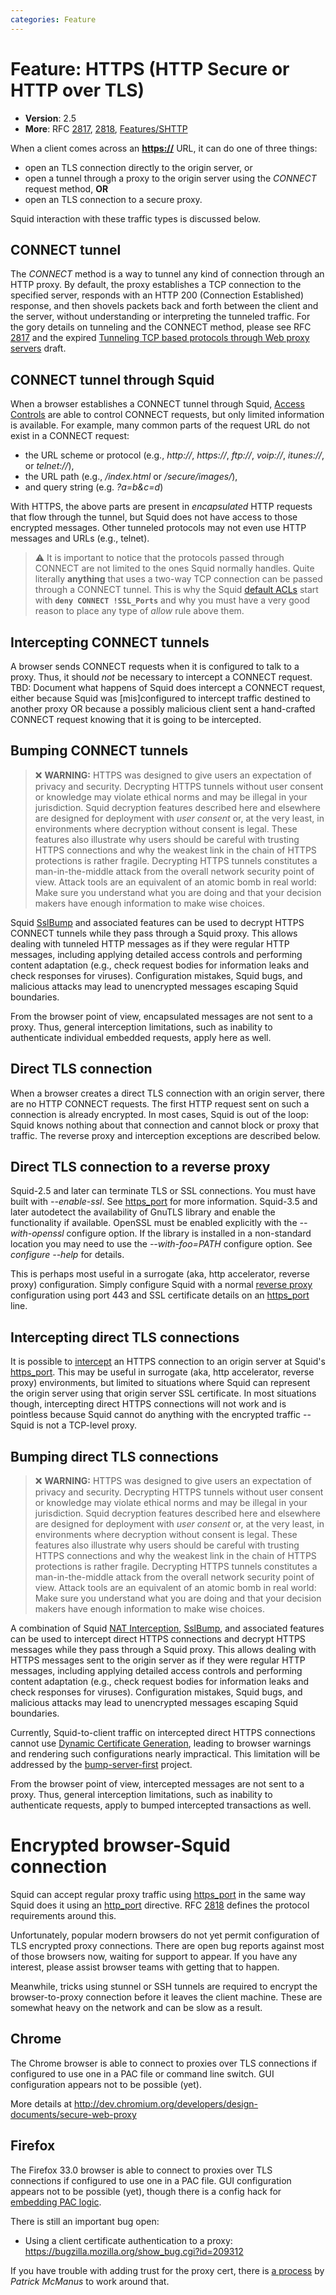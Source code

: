 ```yaml
---
categories: Feature
---
```

# Feature: HTTPS (HTTP Secure or HTTP over TLS)

- **Version**: 2.5
- **More**: RFC [2817](https://tools.ietf.org/rfc/rfc2817),
    [2818](https://tools.ietf.org/rfc/rfc2818),
    [Features/SHTTP](/Features/SHTTP)

When a client comes across an **<https://>** URL, it can do one of
three things:
- open an TLS connection directly to the origin server, or
- open a tunnel through a proxy to the origin server using the
    *CONNECT* request method, **OR**
- open an TLS connection to a secure proxy.

Squid interaction with these traffic types is discussed below.

## CONNECT tunnel

The *CONNECT* method is a way to tunnel any kind of connection through
an HTTP proxy. By default, the proxy establishes a TCP connection to the
specified server, responds with an HTTP 200 (Connection Established)
response, and then shovels packets back and forth between the client and
the server, without understanding or interpreting the tunneled traffic.
For the gory details on tunneling and the CONNECT method, please see RFC
[2817](https://tools.ietf.org/rfc/rfc2817) and the expired
[Tunneling TCP based protocols through Web proxy servers](http://www.web-cache.com/Writings/Internet-Drafts/draft-luotonen-web-proxy-tunneling-01.txt)
draft.

## CONNECT tunnel through Squid

When a browser establishes a CONNECT tunnel through Squid, [Access
Controls](/SquidFaq/SquidAcl)
are able to control CONNECT requests, but only limited information is
available. For example, many common parts of the request URL do not
exist in a CONNECT request:

- the URL scheme or protocol (e.g., _http://_, _https://_,
    _ftp://_, _voip://_, _itunes://_, or _telnet://_),
- the URL path (e.g., */index.html* or */secure/images/*),
- and query string (e.g. *?a=b\&c=d*)

With HTTPS, the above parts are present in *encapsulated* HTTP requests
that flow through the tunnel, but Squid does not have access to those
encrypted messages. Other tunneled protocols may not even use HTTP
messages and URLs (e.g., telnet).

> :warning:
    It is important to notice that the protocols passed through CONNECT
    are not limited to the ones Squid normally handles. Quite literally
    **anything** that uses a two-way TCP connection can be passed
    through a CONNECT tunnel. This is why the Squid
    [default ACLs](/SquidFaq/SecurityPitfalls#The_Safe_Ports_and_SSL_Ports_ACL)
    start with **`deny CONNECT !SSL_Ports`** and why you must have a
    very good reason to place any type of *allow* rule above them.

## Intercepting CONNECT tunnels

A browser sends CONNECT requests when it is configured to talk to a
proxy. Thus, it should *not* be necessary to intercept a CONNECT
request. TBD: Document what happens of Squid does intercept a CONNECT
request, either because Squid was \[mis\]configured to intercept traffic
destined to another proxy OR because a possibly malicious client sent a
hand-crafted CONNECT request knowing that it is going to be intercepted.

## Bumping CONNECT tunnels

 > :x:
    **WARNING:**
    HTTPS was designed to give users an expectation of privacy and
    security. Decrypting HTTPS tunnels without user consent or knowledge
    may violate ethical norms and may be illegal in your jurisdiction.
    Squid decryption features described here and elsewhere are designed
    for deployment with *user consent* or, at the very least, in
    environments where decryption without consent is legal. These
    features also illustrate why users should be careful with trusting
    HTTPS connections and why the weakest link in the chain of HTTPS
    protections is rather fragile. Decrypting HTTPS tunnels constitutes
    a man-in-the-middle attack from the overall network security point
    of view. Attack tools are an equivalent of an atomic bomb in real
    world: Make sure you understand what you are doing and that your
    decision makers have enough information to make wise choices.

Squid [SslBump](/Features/SslBump)
and associated features can be used to decrypt HTTPS CONNECT tunnels
while they pass through a Squid proxy. This allows dealing with tunneled
HTTP messages as if they were regular HTTP messages, including applying
detailed access controls and performing content adaptation (e.g., check
request bodies for information leaks and check responses for viruses).
Configuration mistakes, Squid bugs, and malicious attacks may lead to
unencrypted messages escaping Squid boundaries.

From the browser point of view, encapsulated messages are not sent to a
proxy. Thus, general interception limitations, such as inability to
authenticate individual embedded requests, apply here as well.

## Direct TLS connection

When a browser creates a direct TLS connection with an origin server,
there are no HTTP CONNECT requests. The first HTTP request sent on such
a connection is already encrypted. In most cases, Squid is out of the
loop: Squid knows nothing about that connection and cannot block or
proxy that traffic. The reverse proxy and interception exceptions are
described below.

## Direct TLS connection to a reverse proxy

Squid-2.5 and later can terminate TLS or SSL connections. You must have
built with *--enable-ssl*. See
[https_port](http://www.squid-cache.org/Doc/config/https_port) for
more information. Squid-3.5 and later autodetect the availability of
GnuTLS library and enable the functionality if available. OpenSSL must
be enabled explicitly with the *--with-openssl* configure option. If the
library is installed in a non-standard location you may need to use the
*--with-foo=PATH* configure option. See *configure --help* for details.

This is perhaps most useful in a surrogate (aka, http accelerator,
reverse proxy) configuration. Simply configure Squid with a normal
[reverse proxy](/ConfigExamples#Reverse_Proxy_.28Acceleration.29)
configuration using port 443 and SSL certificate details on an
[https_port](http://www.squid-cache.org/Doc/config/https_port) line.

## Intercepting direct TLS connections

It is possible to
[intercept](/SquidFaq/InterceptionProxy)
an HTTPS connection to an origin server at Squid's
[https_port](http://www.squid-cache.org/Doc/config/https_port). This
may be useful in surrogate (aka, http accelerator, reverse proxy)
environments, but limited to situations where Squid can represent the
origin server using that origin server SSL certificate. In most
situations though, intercepting direct HTTPS connections will not work
and is pointless because Squid cannot do anything with the encrypted
traffic -- Squid is not a TCP-level proxy.

## Bumping direct TLS connections

> :x:  **WARNING:**
    HTTPS was designed to give users an expectation of privacy and
    security. Decrypting HTTPS tunnels without user consent or knowledge
    may violate ethical norms and may be illegal in your jurisdiction.
    Squid decryption features described here and elsewhere are designed
    for deployment with *user consent* or, at the very least, in
    environments where decryption without consent is legal. These
    features also illustrate why users should be careful with trusting
    HTTPS connections and why the weakest link in the chain of HTTPS
    protections is rather fragile. Decrypting HTTPS tunnels constitutes
    a man-in-the-middle attack from the overall network security point
    of view. Attack tools are an equivalent of an atomic bomb in real
    world: Make sure you understand what you are doing and that your
    decision makers have enough information to make wise choices.

A combination of Squid [NAT Interception](/SquidFaq/InterceptionProxy),
[SslBump](/Features/SslBump),
and associated features can be used to intercept direct HTTPS
connections and decrypt HTTPS messages while they pass through a Squid
proxy. This allows dealing with HTTPS messages sent to the origin server
as if they were regular HTTP messages, including applying detailed
access controls and performing content adaptation (e.g., check request
bodies for information leaks and check responses for viruses).
Configuration mistakes, Squid bugs, and malicious attacks may lead to
unencrypted messages escaping Squid boundaries.

Currently, Squid-to-client traffic on intercepted direct HTTPS
connections cannot use [Dynamic Certificate Generation](/Features/DynamicSslCert),
leading to browser warnings and rendering such configurations nearly
impractical. This limitation will be addressed by the
[bump-server-first](/Features/BumpSslServerFirst)
project.

From the browser point of view, intercepted messages are not sent to a
proxy. Thus, general interception limitations, such as inability to
authenticate requests, apply to bumped intercepted transactions as well.

# Encrypted browser-Squid connection

Squid can accept regular proxy traffic using
[https_port](http://www.squid-cache.org/Doc/config/https_port) in the
same way Squid does it using an
[http_port](http://www.squid-cache.org/Doc/config/http_port)
directive. RFC [2818](https://tools.ietf.org/rfc/rfc2818) defines the
protocol requirements around this.

Unfortunately, popular modern browsers do not yet permit configuration
of TLS encrypted proxy connections. There are open bug reports against
most of those browsers now, waiting for support to appear. If you have
any interest, please assist browser teams with getting that to happen.

Meanwhile, tricks using stunnel or SSH tunnels are required to encrypt
the browser-to-proxy connection before it leaves the client machine.
These are somewhat heavy on the network and can be slow as a result.

## Chrome

The Chrome browser is able to connect to proxies over TLS connections if
configured to use one in a PAC file or command line switch. GUI
configuration appears not to be possible (yet).

More details at
<http://dev.chromium.org/developers/design-documents/secure-web-proxy>

## Firefox

The Firefox 33.0 browser is able to connect to proxies over TLS
connections if configured to use one in a PAC file. GUI configuration
appears not to be possible (yet), though there is a config hack for
[embedding PAC logic](https://bugzilla.mozilla.org/show_bug.cgi?id=378637#c68).

There is still an important bug open:
- Using a client certificate authentication to a proxy:
    <https://bugzilla.mozilla.org/show_bug.cgi?id=209312>

If you have trouble with adding trust for the proxy cert, there is
[a process](https://bugzilla.mozilla.org/show_bug.cgi?id=378637#c65) by
_Patrick McManus_ to work around that.
